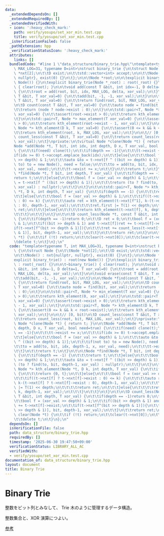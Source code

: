 ```yaml
---
data:
  _extendedDependsOn: []
  _extendedRequiredBy: []
  _extendedVerifiedWith:
  - icon: ':heavy_check_mark:'
    path: verify/yosupo/set_xor_min.test.cpp
    title: verify/yosupo/set_xor_min.test.cpp
  _isVerificationFailed: false
  _pathExtension: hpp
  _verificationStatusIcon: ':heavy_check_mark:'
  attributes:
    links: []
  bundledCode: "#line 1 \"data_structure/binary_trie.hpp\"\ntemplate<typename T, int\
    \ MAX_LOG=31, typename D=int>\nstruct binary_trie {\n\tstruct Node {\n\t\tNode\
    \ *nxt[2];\n\t\tD exist;\n\t\tstd::vector<int> accept;\n\n\t\tNode() : nxt{nullptr,\
    \ nullptr}, exist(0) {}\n\t};\n\n\tNode *root;\n\n\texplicit binary_trie() : root(new\
    \ Node()) {}\n\texplicit binary_trie(Node *_root) : root(_root) {}\n\n\t~binary_trie()\
    \ { clear(root); }\n\n\tvoid add(const T &bit, int idx=-1, D delta=1, T xor_val=0)\
    \ {\n\t\troot = add(root, bit, idx, MAX_LOG, delta, xor_val);\n\t}\n\n\tvoid erase(const\
    \ T &bit, T xor_val=0) {\n\t\tadd(bit, -1, -1, xor_val);\n\t}\n\n\tNode *find(const\
    \ T &bit, T xor_val=0) {\n\t\treturn find(root, bit, MAX_LOG, xor_val);\n\t}\n\
    \n\tD count(const T &bit, T xor_val=0) {\n\t\tauto node = find(bit, xor_val);\n\
    \t\treturn (node ? node->exist : 0);\n\t}\n\n\tstd::pair<T, Node *> min_element(T\
    \ xor_val=0) {\n\t\tassert(root->exist > 0);\n\t\treturn kth_element(0, xor_val);\n\
    \t}\n\n\tstd::pair<T, Node *> max_element(T xor_val=0) {\n\t\tassert(root->exist\
    \ > 0);\n\t\treturn kth_element(root->exist - 1, xor_val);\n\t}\n\n\tstd::pair<T,\
    \ Node *> kth_element(D k, T xor_val=0) {\n\t\tassert(0 <= k && k < root->exist);\n\
    \t\treturn kth_element(root, k, MAX_LOG, xor_val);\n\t}\n\n\t// [0, bit)\n\tD\
    \ count_less(const T &bit, T xor_val=0) {\n\t\treturn count_less(root, bit, MAX_LOG,\
    \ xor_val);\n\t}\nprivate:\n\tvirtual Node *clone(Node *t) { return t; }\n\n\t\
    Node *add(Node *t, T bit, int idx, int depth, D x, T xor_val, bool need=true)\
    \ {\n\t\tif(need) clone(t);\n\t\tif(depth == -1){\n\t\t\tt->exist += x;\n\t\t\t\
    if(idx >= 0) t->accept.emplace_back(idx);\n\t\t}else{\n\t\t\tbool f = (xor_val\
    \ >> depth) & 1;\n\t\t\tauto &to = t->nxt[f ^ ((bit >> depth) & 1)];\n\t\t\tif(not\
    \ to) to = new Node(), need = false;\n\t\t\tto = add(to, bit, idx, depth-1, x,\
    \ xor_val, need);\n\t\t\tt->exist += x;\n\t\t}\n\t\treturn t;\n\t}\n\t\n\tNode\
    \ *find(Node *t, T bit, int depth, T xor_val) {\n\t\tif(depth == -1) {\n\t\t\t\
    return t;\n\t\t}else{\n\t\t\tbool f = (xor_val >> depth) & 1;\n\t\t\tauto &to\
    \ = t->nxt[f ^ ((bit >> depth) & 1)];\n\t\t\treturn (to ? find(to, bit, depth-1,\
    \ xor_val) : nullptr);\n\t\t}\n\t}\n\t\n\tstd::pair<T, Node *> kth_element(Node\
    \ *t, D k, int depth, T xor_val) {\n\t\tif(depth == -1) {\n\t\t\treturn {0, t};\n\
    \t\t}else{\n\t\t\tbool f = (xor_val >> depth) & 1;\n\t\t\tif((t->nxt[f] ? t->nxt[f]->exist\
    \ : 0) <= k) {\n\t\t\t\tauto ret = kth_element(t->nxt[f^1], k-(t->nxt[f] ? t->nxt[f]->exist\
    \ : 0), depth-1, xor_val);\n\t\t\t\tret.first |= T(1) << depth;\n\t\t\t\treturn\
    \ ret;\n\t\t\t}else{\n\t\t\t\treturn kth_element(t->nxt[f], k, depth-1, xor_val);\n\
    \t\t\t}\n\t\t}\n\t}\n\t\n\tD count_less(Node *t, const T &bit, int depth, T xor_val)\
    \ {\n\t\tif(depth == -1)return 0;\n\t\tD ret = 0;\n\t\tbool f = (xor_val >> depth)\
    \ & 1;\n\t\tif((bit >> depth & 1) and t->nxt[f])ret += t->nxt[f]->exist;\n\t\t\
    if(t->nxt[f^(bit >> depth & 1)]){\n\t\t\tret += count_less(t->nxt[f^(bit >> depth\
    \ & 1)], bit, depth-1, xor_val);\n\t\t}\n\t\treturn ret;\n\t}\n\n\tvoid clear(Node\
    \ *t) {\n\t\tif (!t) return;\n\t\tclear(t->nxt[0]);\n\t\tclear(t->nxt[1]);\n\t\
    \tdelete t;\n\t}\n};\n"
  code: "template<typename T, int MAX_LOG=31, typename D=int>\nstruct binary_trie\
    \ {\n\tstruct Node {\n\t\tNode *nxt[2];\n\t\tD exist;\n\t\tstd::vector<int> accept;\n\
    \n\t\tNode() : nxt{nullptr, nullptr}, exist(0) {}\n\t};\n\n\tNode *root;\n\n\t\
    explicit binary_trie() : root(new Node()) {}\n\texplicit binary_trie(Node *_root)\
    \ : root(_root) {}\n\n\t~binary_trie() { clear(root); }\n\n\tvoid add(const T\
    \ &bit, int idx=-1, D delta=1, T xor_val=0) {\n\t\troot = add(root, bit, idx,\
    \ MAX_LOG, delta, xor_val);\n\t}\n\n\tvoid erase(const T &bit, T xor_val=0) {\n\
    \t\tadd(bit, -1, -1, xor_val);\n\t}\n\n\tNode *find(const T &bit, T xor_val=0)\
    \ {\n\t\treturn find(root, bit, MAX_LOG, xor_val);\n\t}\n\n\tD count(const T &bit,\
    \ T xor_val=0) {\n\t\tauto node = find(bit, xor_val);\n\t\treturn (node ? node->exist\
    \ : 0);\n\t}\n\n\tstd::pair<T, Node *> min_element(T xor_val=0) {\n\t\tassert(root->exist\
    \ > 0);\n\t\treturn kth_element(0, xor_val);\n\t}\n\n\tstd::pair<T, Node *> max_element(T\
    \ xor_val=0) {\n\t\tassert(root->exist > 0);\n\t\treturn kth_element(root->exist\
    \ - 1, xor_val);\n\t}\n\n\tstd::pair<T, Node *> kth_element(D k, T xor_val=0)\
    \ {\n\t\tassert(0 <= k && k < root->exist);\n\t\treturn kth_element(root, k, MAX_LOG,\
    \ xor_val);\n\t}\n\n\t// [0, bit)\n\tD count_less(const T &bit, T xor_val=0) {\n\
    \t\treturn count_less(root, bit, MAX_LOG, xor_val);\n\t}\nprivate:\n\tvirtual\
    \ Node *clone(Node *t) { return t; }\n\n\tNode *add(Node *t, T bit, int idx, int\
    \ depth, D x, T xor_val, bool need=true) {\n\t\tif(need) clone(t);\n\t\tif(depth\
    \ == -1){\n\t\t\tt->exist += x;\n\t\t\tif(idx >= 0) t->accept.emplace_back(idx);\n\
    \t\t}else{\n\t\t\tbool f = (xor_val >> depth) & 1;\n\t\t\tauto &to = t->nxt[f\
    \ ^ ((bit >> depth) & 1)];\n\t\t\tif(not to) to = new Node(), need = false;\n\t\
    \t\tto = add(to, bit, idx, depth-1, x, xor_val, need);\n\t\t\tt->exist += x;\n\
    \t\t}\n\t\treturn t;\n\t}\n\t\n\tNode *find(Node *t, T bit, int depth, T xor_val)\
    \ {\n\t\tif(depth == -1) {\n\t\t\treturn t;\n\t\t}else{\n\t\t\tbool f = (xor_val\
    \ >> depth) & 1;\n\t\t\tauto &to = t->nxt[f ^ ((bit >> depth) & 1)];\n\t\t\treturn\
    \ (to ? find(to, bit, depth-1, xor_val) : nullptr);\n\t\t}\n\t}\n\t\n\tstd::pair<T,\
    \ Node *> kth_element(Node *t, D k, int depth, T xor_val) {\n\t\tif(depth == -1)\
    \ {\n\t\t\treturn {0, t};\n\t\t}else{\n\t\t\tbool f = (xor_val >> depth) & 1;\n\
    \t\t\tif((t->nxt[f] ? t->nxt[f]->exist : 0) <= k) {\n\t\t\t\tauto ret = kth_element(t->nxt[f^1],\
    \ k-(t->nxt[f] ? t->nxt[f]->exist : 0), depth-1, xor_val);\n\t\t\t\tret.first\
    \ |= T(1) << depth;\n\t\t\t\treturn ret;\n\t\t\t}else{\n\t\t\t\treturn kth_element(t->nxt[f],\
    \ k, depth-1, xor_val);\n\t\t\t}\n\t\t}\n\t}\n\t\n\tD count_less(Node *t, const\
    \ T &bit, int depth, T xor_val) {\n\t\tif(depth == -1)return 0;\n\t\tD ret = 0;\n\
    \t\tbool f = (xor_val >> depth) & 1;\n\t\tif((bit >> depth & 1) and t->nxt[f])ret\
    \ += t->nxt[f]->exist;\n\t\tif(t->nxt[f^(bit >> depth & 1)]){\n\t\t\tret += count_less(t->nxt[f^(bit\
    \ >> depth & 1)], bit, depth-1, xor_val);\n\t\t}\n\t\treturn ret;\n\t}\n\n\tvoid\
    \ clear(Node *t) {\n\t\tif (!t) return;\n\t\tclear(t->nxt[0]);\n\t\tclear(t->nxt[1]);\n\
    \t\tdelete t;\n\t}\n};\n"
  dependsOn: []
  isVerificationFile: false
  path: data_structure/binary_trie.hpp
  requiredBy: []
  timestamp: '2025-06-30 19:47:50+09:00'
  verificationStatus: LIBRARY_ALL_AC
  verifiedWith:
  - verify/yosupo/set_xor_min.test.cpp
documentation_of: data_structure/binary_trie.hpp
layout: document
title: Binary Trie
---
```


# Binary Trie

整数をビット列とみなして、 Trie 木のように管理するデータ構造。

整数集合と、XOR 演算につよい。

[参考](https://ei1333.github.io/library/structure/trie/binary-trie.hpp)
